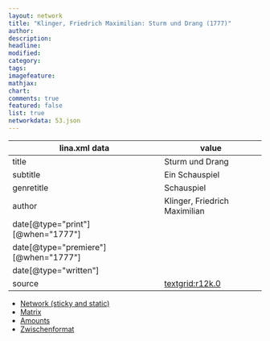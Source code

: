 ```yaml
---
layout: network
title: "Klinger, Friedrich Maximilian: Sturm und Drang (1777)"
author:
description:
headline:
modified:
category:
tags:
imagefeature: 
mathjax: 
chart: 
comments: true
featured: false
list: true
networkdata: 53.json
---
```

lina.xml data  | value
------------- | -------------
title|Sturm und Drang
subtitle|Ein Schauspiel
genretitle|Schauspiel
author|Klinger, Friedrich Maximilian
date[@type="print"][@when="1777"]|
date[@type="premiere"][@when="1777"]|
date[@type="written"]|
source|[textgrid:r12k.0](https://textgridlab.org/1.0/tgcrud-public/rest/textgrid:r12k.0/data)



* [Network (sticky and static)](/linas/network53)
* [Matrix](/linas/matrix53)
* [Amounts](/linas/amount53)
* [Zwischenformat](/linas/lina53 )

